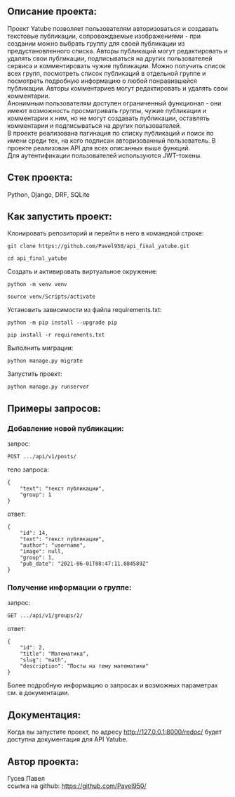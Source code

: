 ## Описание проекта:

Проект Yatube позволяет пользователям авторизоваться и создавать текстовые публикации, сопровождаемые изображениями - при создании можно выбрать группу для своей публикации из предустановленного списка. Авторы публикаций могут редактировать и удалять свои публикации, подписываться на других пользователей сервиса и комментировать чужие публикации. Можно получить список всех групп, посмотреть список публикаций в отдельной группе и посмотреть подробную информацию о любой понравившейся публикации. Авторы комментариев могут редактировать и удалять свои комментарии.  
Анонимным пользователям доступен ограниченный функционал - они имеют возможность просматривать группы, чужие публикации и комментарии к ним, но не могут создавать публикации, оставлять комментарии и подписываться на других пользователей.  
В проекте реализована пагинация по списку публикаций и поиск по имени среди тех, на кого подписан авторизованный пользователь.
В проекте реализован API для всех описанных выше функций.  
Для аутентификации пользователей используются JWT-токены.

## Стек проекта:

Python, Django, DRF, SQLite

## Как запустить проект:

Клонировать репозиторий и перейти в него в командной строке:

```
git clone https://github.com/Pavel950/api_final_yatube.git
```

```
cd api_final_yatube
```

Cоздать и активировать виртуальное окружение:

```
python -m venv venv
```

```
source venv/Scripts/activate
```

Установить зависимости из файла requirements.txt:

```
python -m pip install --upgrade pip
```

```
pip install -r requirements.txt
```

Выполнить миграции:

```
python manage.py migrate
```

Запустить проект:

```
python manage.py runserver
```

## Примеры запросов:

### Добавление новой публикации:

запрос:
```
POST .../api/v1/posts/
```

тело запроса:
```
{
    "text": "текст публикации",
    "group": 1
} 
```

ответ:
```
{
    "id": 14,
    "text": "текст публикации",
    "author": "username",
    "image": null,
    "group": 1,
    "pub_date": "2021-06-01T08:47:11.084589Z"
}
```

### Получение информации о группе:

запрос:
```
GET .../api/v1/groups/2/
```

ответ:
```
{
    "id": 2,
    "title": "Математика",
    "slug": "math",
    "description": "Посты на тему математики"
}
```

Более подробную информацию о запросах и возможных параметрах см. в документации.

## Документация:

Когда вы запустите проект, по адресу http://127.0.0.1:8000/redoc/ будет доступна документация для API Yatube.

## Автор проекта:

Гусев Павел  
ссылка на github: https://github.com/Pavel950/

